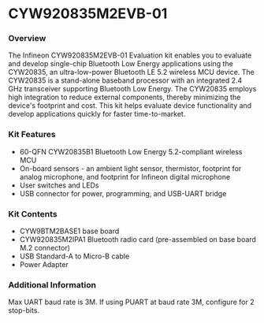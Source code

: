 # CYW920835M2EVB-01

### Overview

The Infineon CYW920835M2EVB-01 Evaluation kit enables you to evaluate and develop single-chip Bluetooth Low Energy applications using the CYW20835, an ultra-low-power Bluetooth LE 5.2 wireless MCU device. The CYW20835 is a stand-alone baseband processor with an integrated 2.4 GHz transceiver supporting Bluetooth Low Energy. The CYW20835 employs high integration to reduce external components, thereby minimizing the device's footprint and cost. This kit helps evaluate device functionality and develop applications quickly for faster time-to-market.

### Kit Features

* 60-QFN CYW20835B1 Bluetooth Low Energy 5.2-compliant wireless MCU
* On-board sensors - an ambient light sensor, thermistor, footprint for analog microphone, and footprint for Infineon digital microphone
* User switches and LEDs
* USB connector for power, programming, and USB-UART bridge

### Kit Contents

* CYW9BTM2BASE1 base board
* CYW920835M2IPA1 Bluetooth radio card (pre-assembled on base board M.2 connector)
* USB Standard-A to Micro-B cable
* Power Adapter

### Additional Information

Max UART baud rate is 3M.
If using PUART at baud rate 3M, configure for 2 stop-bits.
